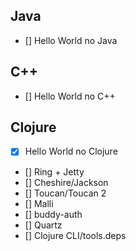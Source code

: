 ## Java
- [] Hello World no Java

## C++
- [] Hello World no C++

## Clojure
- [X] Hello World no Clojure
- [] Ring + Jetty
- [] Cheshire/Jackson
- [] Toucan/Toucan 2
- [] Malli
- [] buddy-auth
- [] Quartz
- [] Clojure CLI/tools.deps

